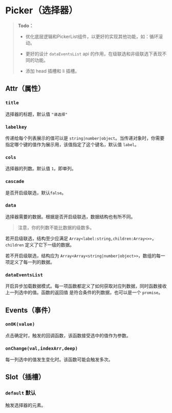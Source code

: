 # Picker（选择器）

> **Todo：**  
>
> - 优化底层逻辑和PickerList组件，以更好的实现其他功能，如：循环滚动。
>
> - 更好的设计 `dataEventsList` api 的作用，在级联选和非级联选下表现不同的功能。
>
> - 添加 head 插槽和 li 插槽。

## Attr（属性）

### `title`

选择器的标题，默认值 `"请选择"`

### `labelkey`

传递给每个列表展示的值可以是 `string|number|object`。当传递对象时，你需要指定哪个键的值作为展示用，该值指定了这个键名，默认值 `label`。

### `cols`

选择器的列数。默认值 `1`，即单列。

### `cascade`

是否开启级联选，默认`false`。

### `data`

选择器需要的数据。根据是否开启级联选，数据结构也有所不同。  

> 注意，你的列数不能比数据的级数多。  

若开启级联选，结构至少应满足 `Array<label:string,children:Array<>>`，`children` 定义了它下一级的数据。  

若不开启级联选，结构应为 `Array<Array<string|number|object>>`，数组的每一项定义了每一列的数据。

### `dataEventsList`

开启异步加载数据模式。每一项函数都定义了如何获取对应列数据，同时函数接收上一列选中的值。函数的返回值 是符合条件的列数据，也可以是一个 `promise`。

## Events（事件）

### `onOK(value)`

点击确定时，触发的回调函数，该函数接受选中的值作为参数。

### `onChange(val,indexArr,deep)`

每一列选中的值发生变化时。该函数可能会触发多次。

## Slot（插槽）

### `default` 默认

触发选择器的元素。
